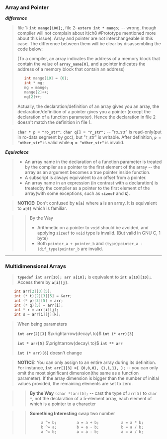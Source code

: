 
### Array and Pointer

***difference***

> file 1: **`int mango[100];`**, file 2: **`extern int * mango;`** -- wrong, though compiler will not complain about it(ch8 #Prototype mentioned more about this issue). Array and pointer are not interchangeable in this case. The difference between them will be clear by disassembling the code below:
> 
> (To a compiler, an array indicates the address of a memory block that contain the value of **`array_name[0]`**, and a pointer indicates the address of a memory block that contain an address)
> 
>```c
>    int mango[10] = {0}; 
>    int * mg; 
>    mg = mange;
>    mange[2]++;
>    mg[2]++;
>```
>
> Actually, the declaration/definition of an array gives you an array, the declaration/definition of a pointer gives you a pointer (except the declaration of a function parameter). Hence the declaration in file 2 doesn't match the definition in file 1.

>   **`char * p = "ro_str";`** **`char q[] = "r_str";`** -- "ro_str" is read-only(put in ro-data segment by gcc), but "r_str" is writable. After definition, **`p = "other_str"`** is valid while **`q = "other_str"`** is invalid. 

***Equivalece***

> * An array name in the declaration of a function parameter is treated by the compiler as a pointer to the first element of the array -- the array as an argument becomes a true pointer inside function.
> * A subscript is always equivalent to an offset from a pointer.
> * An array name in an expression (in contrast with a declaration) is treatedby the compiler as a pointer to the first element of the array(with some exceptions, such as **`sizeof`** and **`&`**). 

> **NOTICE:** Don't confused by **`6[a]`** where **`a`** is an array. It is equivalent to **`a[6]`** which is familiar.

>> By the Way
>> * Arithmetic on a pointer to `void` should be avoided, and applying `sizeof` to `void` type is invalid. (But valid in GNU C, 1 byte)
>> * Both `pointer_a + pointer_b` and `(type)pointer_a - (dif_type)pointer_b` are invalid.
---

### Multidimensional Arrays

> **`typedef int arr[10]; arr a[10];`** is equivalent to **`int a[10][10];`**. Access them by **`a[i][j]`**.

```c
    int arr[2][3][5];
    int (* t)[2][3][5] = &arr;
    int (* p)[3][5] = arr;
    int (* q)[5] = arr[i];
    int * r = arr[i][j];
    int s = arr[i][j][k];
```

> When being parameters
>
> **`int arr[2][3]`** $\xrightarrow{decay\ to}$ **`int (* arr)[3]`**
>
> **`int * arr[5]`** $\xrightarrow{decay\ to}$ **`int ** arr`**
>
> **`int (* arr)[6]`** doesn't change

> **NOTICE:** You can only assign to an entire array during its definition. For instance, **`int arr[][3] ={ {0,0,0}, {1,1,1}, };`** -- you can only omit the most significant dimension(the same as a function parameter). If the array dimension is bigger than the number of initial values provided, the remaining elements are set to zero.

>> **By the Way**
>> `(char *)arr[5];` -- cast the type of `arr[5]` to `char *`, not the declaration of a 5-element array, each element of which is a pointer to a character

>> **Something Interesting**
>> swap two number
>> ```c
>>      a ^= b;         a = a + b;          a = a * b;
>>      b ^= a;         b = a - b;          b = a / b;
>>      a ^= b;         a = a - b;          a = a / b;
>> ```
